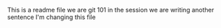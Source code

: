 This is a readme file
we are git 101 in the session
we are writing another sentence
I'm changing this file
